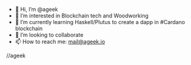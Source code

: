 - 👋 Hi, I’m @ageek
- 👀 I’m interested in Blockchain tech and Woodworking
- 🌱 I’m currently learning Haskell/Plutus to create a dapp in #Cardano blockchain 
- 💞️ I’m looking to collaborate
- 📫 How to reach me: mail@ageek.io

//ageek
